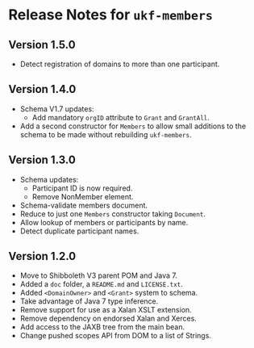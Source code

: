 # Release Notes for `ukf-members`

## Version 1.5.0 ##

* Detect registration of domains to more than one participant.

## Version 1.4.0 ##

* Schema V1.7 updates:
	* Add mandatory `orgID` attribute to `Grant` and `GrantAll`.
* Add a second constructor for `Members` to allow small additions to the schema to be made without rebuilding `ukf-members`.
 
## Version 1.3.0 ##

* Schema updates:
    * Participant ID is now required.
    * Remove NonMember element.
* Schema-validate members document.
* Reduce to just one `Members` constructor taking `Document`.
* Allow lookup of members or participants by name.
* Detect duplicate participant names.

## Version 1.2.0 ##

* Move to Shibboleth V3 parent POM and Java 7.
* Added a `doc` folder, a `README.md` and `LICENSE.txt`.
* Added `<DomainOwner>` and `<Grant>` system to schema.
* Take advantage of Java 7 type inference.
* Remove support for use as a Xalan XSLT extension.
* Remove dependency on endorsed Xalan and Xerces.
* Add access to the JAXB tree from the main bean.
* Change pushed scopes API from DOM to a list of Strings.

